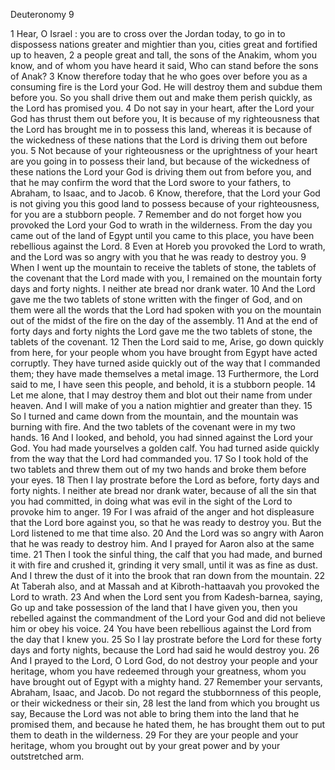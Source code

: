 Deuteronomy 9

1	Hear, O Israel : you are to cross over the Jordan today, to go in to dispossess nations greater and mightier than you, cities great and fortified up to heaven,
2	a people great and tall, the sons of the Anakim, whom you know, and of whom you have heard it said, Who can stand before the sons of Anak?
3	Know therefore today that he who goes over before you as a consuming fire is the Lord your God. He will destroy them and subdue them before you. So you shall drive them out and make them perish quickly, as the Lord has promised you.
4	Do not say in your heart, after the Lord your God has thrust them out before you, It is because of my righteousness that the Lord has brought me in to possess this land, whereas it is because of the wickedness of these nations that the Lord is driving them out before you.
5	Not because of your righteousness or the uprightness of your heart are you going in to possess their land, but because of the wickedness of these nations the Lord your God is driving them out from before you, and that he may confirm the word that the Lord swore to your fathers, to Abraham, to Isaac, and to Jacob.
6	Know, therefore, that the Lord your God is not giving you this good land to possess because of your righteousness, for you are a stubborn people.
7	Remember and do not forget how you provoked the Lord your God to wrath in the wilderness. From the day you came out of the land of Egypt until you came to this place, you have been rebellious against the Lord.
8	Even at Horeb you provoked the Lord to wrath, and the Lord was so angry with you that he was ready to destroy you.
9	When I went up the mountain to receive the tablets of stone, the tablets of the covenant that the Lord made with you, I remained on the mountain forty days and forty nights. I neither ate bread nor drank water.
10	And the Lord gave me the two tablets of stone written with the finger of God, and on them were all the words that the Lord had spoken with you on the mountain out of the midst of the fire on the day of the assembly.
11	And at the end of forty days and forty nights the Lord gave me the two tablets of stone, the tablets of the covenant.
12	Then the Lord said to me, Arise, go down quickly from here, for your people whom you have brought from Egypt have acted corruptly. They have turned aside quickly out of the way that I commanded them; they have made themselves a metal image.
13	Furthermore, the Lord said to me, I have seen this people, and behold, it is a stubborn people.
14	Let me alone, that I may destroy them and blot out their name from under heaven. And I will make of you a nation mightier and greater than they.
15	So I turned and came down from the mountain, and the mountain was burning with fire. And the two tablets of the covenant were in my two hands.
16	And I looked, and behold, you had sinned against the Lord your God. You had made yourselves a golden calf. You had turned aside quickly from the way that the Lord had commanded you.
17	So I took hold of the two tablets and threw them out of my two hands and broke them before your eyes.
18	Then I lay prostrate before the Lord as before, forty days and forty nights. I neither ate bread nor drank water, because of all the sin that you had committed, in doing what was evil in the sight of the Lord to provoke him to anger.
19	For I was afraid of the anger and hot displeasure that the Lord bore against you, so that he was ready to destroy you. But the Lord listened to me that time also.
20	And the Lord was so angry with Aaron that he was ready to destroy him. And I prayed for Aaron also at the same time.
21	Then I took the sinful thing, the calf that you had made, and burned it with fire and crushed it, grinding it very small, until it was as fine as dust. And I threw the dust of it into the brook that ran down from the mountain.
22	At Taberah also, and at Massah and at Kibroth-hattaavah you provoked the Lord to wrath.
23	And when the Lord sent you from Kadesh-barnea, saying, Go up and take possession of the land that I have given you, then you rebelled against the commandment of the Lord your God and did not believe him or obey his voice.
24	You have been rebellious against the Lord from the day that I knew you.
25	So I lay prostrate before the Lord for these forty days and forty nights, because the Lord had said he would destroy you.
26	And I prayed to the Lord, O Lord God, do not destroy your people and your heritage, whom you have redeemed through your greatness, whom you have brought out of Egypt with a mighty hand.
27	Remember your servants, Abraham, Isaac, and Jacob. Do not regard the stubbornness of this people, or their wickedness or their sin,
28	lest the land from which you brought us say, Because the Lord was not able to bring them into the land that he promised them, and because he hated them, he has brought them out to put them to death in the wilderness.
29	For they are your people and your heritage, whom you brought out by your great power and by your outstretched arm.

